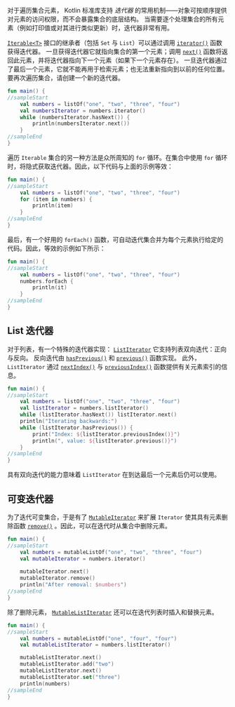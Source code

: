 [//]: # (title: 迭代器)

对于遍历集合元素， Kotlin 标准库支持 _迭代器_ 的常用机制——对象可按顺序提供对元素的访问权限，而不会暴露集合的底层结构。
当需要逐个处理集合的所有元素（例如打印值或对其进行类似更新）时，迭代器非常有用。

[`Iterable<T>`](https://kotlinlang.org/api/latest/jvm/stdlib/kotlin.collections/-iterable/index.html) 接口的继承者（包括 `Set` 与 `List`）可以通过调用 [`iterator()`](https://kotlinlang.org/api/latest/jvm/stdlib/kotlin.collections/-iterable/iterator.html) 函数获得迭代器。
一旦获得迭代器它就指向集合的第一个元素；调用 [`next()`](https://kotlinlang.org/api/latest/jvm/stdlib/kotlin.collections/-iterator/next.html) 函数将返回此元素，并将迭代器指向下一个元素（如果下一个元素存在）。
一旦迭代器通过了最后一个元素，它就不能再用于检索元素；也无法重新指向到以前的任何位置。要再次遍历集合，请创建一个新的迭代器。



```kotlin
fun main() {
//sampleStart
    val numbers = listOf("one", "two", "three", "four")
    val numbersIterator = numbers.iterator()
    while (numbersIterator.hasNext()) {
        println(numbersIterator.next())
    }
//sampleEnd
}
```


遍历 `Iterable` 集合的另一种方法是众所周知的 `for` 循环。在集合中使用 `for` 循环时，将隐式获取迭代器。因此，以下代码与上面的示例等效：



```kotlin
fun main() {
//sampleStart
    val numbers = listOf("one", "two", "three", "four")
    for (item in numbers) {
        println(item)
    }
//sampleEnd
}
```


最后，有一个好用的 `forEach()` 函数，可自动迭代集合并为每个元素执行给定的代码。因此，等效的示例如下所示：



```kotlin
fun main() {
//sampleStart
    val numbers = listOf("one", "two", "three", "four")
    numbers.forEach {
        println(it)
    }
//sampleEnd
}
```


## List 迭代器

对于列表，有一个特殊的迭代器实现： [`ListIterator`](https://kotlinlang.org/api/latest/jvm/stdlib/kotlin.collections/-list-iterator/index.html) 它支持列表双向迭代：正向与反向。
反向迭代由 [`hasPrevious()`](https://kotlinlang.org/api/latest/jvm/stdlib/kotlin.collections/-list-iterator/has-previous.html) 和 [`previous()`](https://kotlinlang.org/api/latest/jvm/stdlib/kotlin.collections/-list-iterator/previous.html) 函数实现。
此外， `ListIterator` 通过 [`nextIndex()`](https://kotlinlang.org/api/latest/jvm/stdlib/kotlin.collections/-list-iterator/next-index.html) 与 [`previousIndex()`](https://kotlinlang.org/api/latest/jvm/stdlib/kotlin.collections/-list-iterator/previous-index.html) 函数提供有关元素索引的信息。



```kotlin
fun main() {
//sampleStart
    val numbers = listOf("one", "two", "three", "four")
    val listIterator = numbers.listIterator()
    while (listIterator.hasNext()) listIterator.next()
    println("Iterating backwards:")
    while (listIterator.hasPrevious()) {
        print("Index: ${listIterator.previousIndex()}")
        println(", value: ${listIterator.previous()}")
    }
//sampleEnd
}
```


具有双向迭代的能力意味着 `ListIterator` 在到达最后一个元素后仍可以使用。

## 可变迭代器

为了迭代可变集合，于是有了 [`MutableIterator`](https://kotlinlang.org/api/latest/jvm/stdlib/kotlin.collections/-mutable-iterator/index.html) 来扩展 `Iterator` 使其具有元素删除函数 [`remove()`](https://kotlinlang.org/api/latest/jvm/stdlib/kotlin.collections/-mutable-iterator/remove.html) 。因此，可以在迭代时从集合中删除元素。



```kotlin
fun main() {
//sampleStart
    val numbers = mutableListOf("one", "two", "three", "four") 
    val mutableIterator = numbers.iterator()
    
    mutableIterator.next()
    mutableIterator.remove()    
    println("After removal: $numbers")
//sampleEnd
}
```


除了删除元素， [`MutableListIterator`](https://kotlinlang.org/api/latest/jvm/stdlib/kotlin.collections/-mutable-list-iterator/index.html) 还可以在迭代列表时插入和替换元素。



```kotlin
fun main() {
//sampleStart
    val numbers = mutableListOf("one", "four", "four")
    val mutableListIterator = numbers.listIterator()

    mutableListIterator.next()
    mutableListIterator.add("two")
    mutableListIterator.next()
    mutableListIterator.set("three")
    println(numbers)
//sampleEnd
}
```


